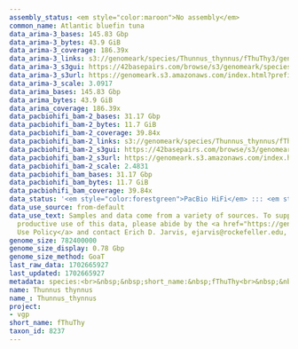 ```yaml
---
assembly_status: <em style="color:maroon">No assembly</em>
common_name: Atlantic bluefin tuna
data_arima-3_bases: 145.83 Gbp
data_arima-3_bytes: 43.9 GiB
data_arima-3_coverage: 186.39x
data_arima-3_links: s3://genomeark/species/Thunnus_thynnus/fThuThy3/genomic_data/arima/<br>
data_arima-3_s3gui: https://42basepairs.com/browse/s3/genomeark/species/Thunnus_thynnus/fThuThy3/genomic_data/arima/
data_arima-3_s3url: https://genomeark.s3.amazonaws.com/index.html?prefix=species/Thunnus_thynnus/fThuThy3/genomic_data/arima/
data_arima-3_scale: 3.0917
data_arima_bases: 145.83 Gbp
data_arima_bytes: 43.9 GiB
data_arima_coverage: 186.39x
data_pacbiohifi_bam-2_bases: 31.17 Gbp
data_pacbiohifi_bam-2_bytes: 11.7 GiB
data_pacbiohifi_bam-2_coverage: 39.84x
data_pacbiohifi_bam-2_links: s3://genomeark/species/Thunnus_thynnus/fThuThy2/genomic_data/pacbio_hifi/<br>
data_pacbiohifi_bam-2_s3gui: https://42basepairs.com/browse/s3/genomeark/species/Thunnus_thynnus/fThuThy2/genomic_data/pacbio_hifi/
data_pacbiohifi_bam-2_s3url: https://genomeark.s3.amazonaws.com/index.html?prefix=species/Thunnus_thynnus/fThuThy2/genomic_data/pacbio_hifi/
data_pacbiohifi_bam-2_scale: 2.4831
data_pacbiohifi_bam_bases: 31.17 Gbp
data_pacbiohifi_bam_bytes: 11.7 GiB
data_pacbiohifi_bam_coverage: 39.84x
data_status: '<em style="color:forestgreen">PacBio HiFi</em> ::: <em style="color:forestgreen">Arima</em>'
data_use_source: from-default
data_use_text: Samples and data come from a variety of sources. To support fair and
  productive use of this data, please abide by the <a href="https://genome10k.soe.ucsc.edu/data-use-policies/">Data
  Use Policy</a> and contact Erich D. Jarvis, ejarvis@rockefeller.edu, with any questions.
genome_size: 782400000
genome_size_display: 0.78 Gbp
genome_size_method: GoaT
last_raw_data: 1702665927
last_updated: 1702665927
metadata: species:<br>&nbsp;&nbsp;short_name:&nbsp;fThuThy<br>&nbsp;&nbsp;name:&nbsp;Thunnus&nbsp;thynnus<br>&nbsp;&nbsp;taxon_id:&nbsp;8237<br>&nbsp;&nbsp;common_name:&nbsp;Atlantic&nbsp;bluefin&nbsp;tuna<br>&nbsp;&nbsp;order:<br>&nbsp;&nbsp;&nbsp;&nbsp;name:&nbsp;Perciformes<br>&nbsp;&nbsp;family:<br>&nbsp;&nbsp;&nbsp;&nbsp;name:&nbsp;Scombridae<br>&nbsp;&nbsp;individuals:<br>&nbsp;&nbsp;&nbsp;&nbsp;-&nbsp;short_name:&nbsp;fThuThy2<br>&nbsp;&nbsp;&nbsp;&nbsp;&nbsp;&nbsp;biosample_id:&nbsp;SAMEA111406335<br>&nbsp;&nbsp;&nbsp;&nbsp;&nbsp;&nbsp;sex:<br>&nbsp;&nbsp;&nbsp;&nbsp;-&nbsp;short_name:&nbsp;fThuThy3<br>&nbsp;&nbsp;&nbsp;&nbsp;&nbsp;&nbsp;biosample_id:&nbsp;SAMEA111406336<br>&nbsp;&nbsp;&nbsp;&nbsp;&nbsp;&nbsp;sex:<br>&nbsp;&nbsp;genome_size:&nbsp;782400000<br>&nbsp;&nbsp;genome_size_method:&nbsp;GoaT<br>&nbsp;&nbsp;project:&nbsp;[&nbsp;vgp&nbsp;]<br>
name: Thunnus thynnus
name_: Thunnus_thynnus
project:
- vgp
short_name: fThuThy
taxon_id: 8237
---
```


